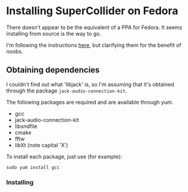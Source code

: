 # Installing SuperCollider on Fedora

There doesn't appear to be the equivalent of a PPA for Fedora. It seems installing from source is the way to go.

I'm following the instructions [here](https://github.com/supercollider/supercollider/blob/master/README_LINUX.md), but clarifying them for the benefit of noobs.

## Obtaining dependencies

I couldn't find out what 'libjack' is, so I'm assuming that it's obtained through the package `jack-audio-connection-kit`.

The following packages are required and are available through yum.

* gcc
* jack-audio-connection-kit
* libsndfile
* cmake
* fftw
* libXt (note capital 'X')

To install each package, just use (for example):

    sudo yum install gcc

### Installing 
